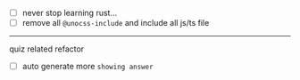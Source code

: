 - [ ] never stop learning rust...
- [ ] remove all `@unocss-include` and include all js/ts file

---
quiz related refactor
- [ ] auto generate more `showing answer`